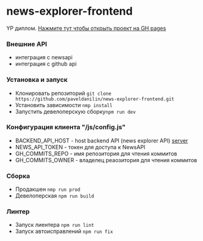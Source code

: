 # news-explorer-frontend
YP диплом. [Нажмите тут чтобы открыть проект на GH pages](https://paveldanilin.github.io/news-explorer-frontend/)

### Внешние API
- интеграция с newsapi
- интеграция с github api

### Установка и запуск
- Клонировать репозиторий ```git clone https://github.com/paveldanilin/news-explorer-frontend.git```
- Установить зависимости ```nmp install```
- Запустить девелоперскую сборку```npm run dev``` 

### Конфигурация клиента "/js/config.js"
- BACKEND_API_HOST - host backend API (news explorer API) [server](https://breakingnews-explorer.ml)
- NEWS_API_TOKEN - токен для доступа к NewsAPI
- GH_COMMITS_REPO - имя репозитория для чтения коммитов
- GH_COMMITS_OWNER - владелец реаозитория для чтения коммитов

### Сборка
- Продакшен ```nmp run prod```
- Девелоперская ```npm run build```

### Линтер
- Запуск лиентера ```npm run lint```
- Запуск автоисправлений ```npm run fix```
